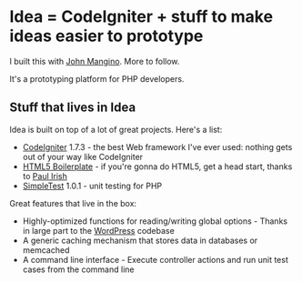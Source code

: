 # Idea = CodeIgniter + stuff to make ideas easier to prototype

I built this with [John Mangino](http://twitter.com/johnmangino). More to follow.

It's a prototyping platform for PHP developers.

## Stuff that lives in Idea

Idea is built on top of a lot of great projects. Here's a list:

* [CodeIgniter](http://www.codeigniter.com) 1.7.3 - the best Web framework I've ever used: nothing gets out of your way like CodeIgniter
* [HTML5 Boilerplate](http://html5boilerplate.com/) - if you're gonna do HTML5, get a head start, thanks to [Paul Irish](http://paulirish.com/)
* [SimpleTest](http://www.simpletest.org) 1.0.1 - unit testing for PHP

Great features that live in the box:

* Highly-optimized functions for reading/writing global options - Thanks in large part to the [WordPress](http://wordpress.org) codebase
* A generic caching mechanism that stores data in databases or memcached
* A command line interface - Execute controller actions and run unit test cases from the command line

